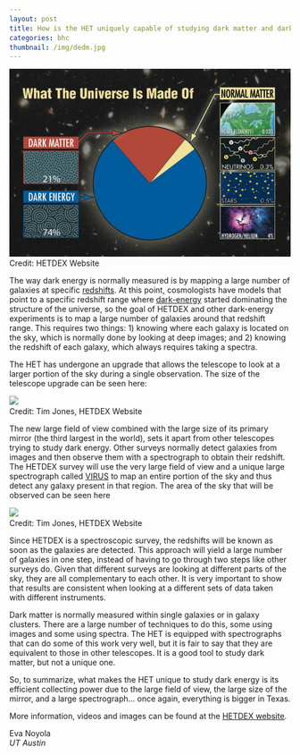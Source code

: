```yaml
---
layout: post
title: How is the HET uniquely capable of studying dark matter and dark energy?
categories: bhc
thumbnail: /img/dedm.jpg
---
```

<div class="image">
<img src="/img/dedm.jpg">
<div class="caption">Credit: HETDEX Website</div>
</div>

The way dark energy is normally measured is by mapping a large number of galaxies at specific [redshifts](https://en.wikipedia.org/wiki/Redshift#Observations_in_astronomy). At this point, cosmologists have models that point to a specific redshift range where [dark-energy](https://en.wikipedia.org/wiki/Dark_energy) started dominating the structure of the universe, so the goal of HETDEX and other dark-energy experiments  is to map a large number of galaxies around that redshift range. This requires two things: 1) knowing where each galaxy is located on the sky, which is normally done by looking at deep images; and 2) knowing the redshift of each galaxy, which always requires taking a spectra.

The HET has undergone an upgrade that allows the telescope to look at a larger portion of the sky during a single observation. The size of the telescope upgrade can be seen here:

<div class="image">
<img src="http://hetdex.org/images/gallery/d_Field-of-View.jpg">
<div class="caption">Credit: Tim Jones, HETDEX Website</div>
</div>

The new large field of view combined with the large size of its primary mirror (the third largest in the world), sets it apart from other telescopes trying to study dark energy. Other surveys normally detect galaxies from images and then observe them with a spectrograph to obtain their redshift. The HETDEX survey will use the very large field of view and a unique large spectrograph called [VIRUS](http://hetdex.org/hetdex/virus.php) to map an entire portion of the sky and thus detect any galaxy present in that region. The area of the sky that will be observed can be seen here

<div class="image">
<img src="http://hetdex.org/images/gallery/Study-Area.jpg">
<div class="caption">Credit: Tim Jones, HETDEX Website</div>
</div>

Since HETDEX is a spectroscopic survey, the redshifts will be known as soon as the galaxies are detected. This approach will yield a large number of galaxies in one step, instead of having to go through two steps like other surveys do. Given that different surveys are looking at different parts of the sky, they are all complementary to each other. It is very important to show that results are consistent when looking at a different sets of data taken with different instruments.

Dark matter is normally measured within single galaxies or in galaxy clusters. There are a large number of techniques to do this, some using images and some using spectra. The HET is equipped with spectrographs that can do some of this work very well, but it is fair to say that they are equivalent to those in other telescopes. It is a good tool to study dark matter, but not a unique one.

So, to summarize, what makes the HET unique to study dark energy is its efficient collecting power due to the large field of view, the large size of the mirror, and a large spectrograph… once again, everything is bigger in Texas.

More information, videos and images can be found at the [HETDEX website](http://hetdex.org/hetdex/).

Eva Noyola<br>
*UT Austin*

